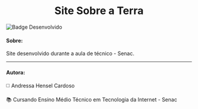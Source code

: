 <h1 align="center"> Site Sobre a Terra </h1>

![Badge Desenvolvido](https://img.shields.io/badge/STATUS-DESENVOLVIDO-lightgrey?style=for-the-badge)

<h4> Sobre: </h4>

<p align="justify" > Site desenvolvido durante a aula de técnico - Senac. </p>

<hr>

<h4> Autora: </h4>

<p> ◻️	Andressa Hensel Cardoso </p>

<p> 📚 Cursando Ensino Médio Técnico em Tecnologia da Internet - Senac </p>

